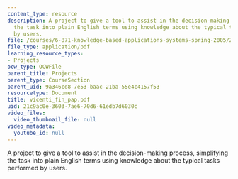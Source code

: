 ```yaml
---
content_type: resource
description: A project to give a tool to assist in the decision-making process, simplifying
  the task into plain English terms using knowledge about the typical tasks performed
  by users.
file: /courses/6-871-knowledge-based-applications-systems-spring-2005/21c9ac0e36037ae670d661edb7d6030c_vicenti_fin_pap.pdf
file_type: application/pdf
learning_resource_types:
- Projects
ocw_type: OCWFile
parent_title: Projects
parent_type: CourseSection
parent_uid: 9a346cd8-7e53-baac-21ba-55e4c4157f53
resourcetype: Document
title: vicenti_fin_pap.pdf
uid: 21c9ac0e-3603-7ae6-70d6-61edb7d6030c
video_files:
  video_thumbnail_file: null
video_metadata:
  youtube_id: null
---
```

A project to give a tool to assist in the decision-making process, simplifying the task into plain English terms using knowledge about the typical tasks performed by users.


